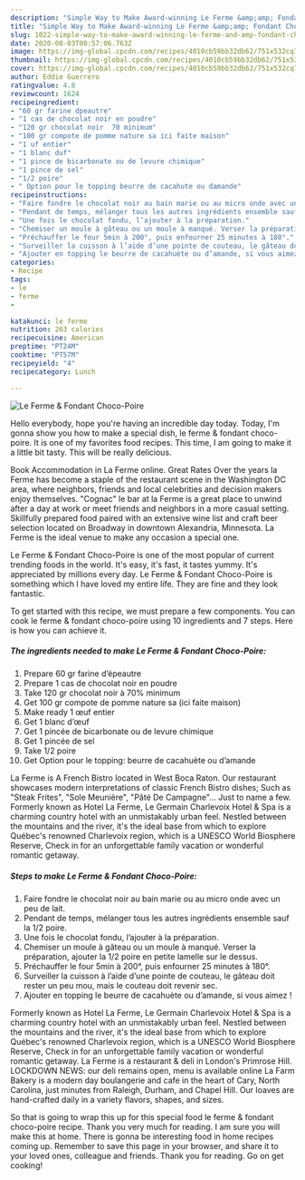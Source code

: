 ```yaml
---
description: "Simple Way to Make Award-winning Le Ferme &amp;amp; Fondant Choco-Poire"
title: "Simple Way to Make Award-winning Le Ferme &amp;amp; Fondant Choco-Poire"
slug: 1022-simple-way-to-make-award-winning-le-ferme-and-amp-fondant-choco-poire
date: 2020-08-03T00:57:06.763Z
image: https://img-global.cpcdn.com/recipes/4010cb59bb32db62/751x532cq70/le-ferme-fondant-choco-poire-photo-principale-de-la-recette.jpg
thumbnail: https://img-global.cpcdn.com/recipes/4010cb59bb32db62/751x532cq70/le-ferme-fondant-choco-poire-photo-principale-de-la-recette.jpg
cover: https://img-global.cpcdn.com/recipes/4010cb59bb32db62/751x532cq70/le-ferme-fondant-choco-poire-photo-principale-de-la-recette.jpg
author: Eddie Guerrero
ratingvalue: 4.8
reviewcount: 1624
recipeingredient:
- "60 gr farine dpeautre"
- "1 cas de chocolat noir en poudre"
- "120 gr chocolat noir  70 minimum"
- "100 gr compote de pomme nature sa ici faite maison"
- "1 uf entier"
- "1 blanc duf"
- "1 pince de bicarbonate ou de levure chimique"
- "1 pince de sel"
- "1/2 poire"
- " Option pour le topping beurre de cacahute ou damande"
recipeinstructions:
- "Faire fondre le chocolat noir au bain marie ou au micro onde avec un peu de lait."
- "Pendant de temps, mélanger tous les autres ingrédients ensemble sauf la 1/2 poire."
- "Une fois le chocolat fondu, l’ajouter à la préparation."
- "Chemiser un moule à gâteau ou un moule à manqué. Verser la préparation, ajouter la 1/2 poire en petite lamelle sur le dessus."
- "Préchauffer le four 5min à 200°, puis enfourner 25 minutes à 180°."
- "Surveiller la cuisson à l’aide d’une pointe de couteau, le gâteau doit rester un peu mou, mais le couteau doit revenir sec."
- "Ajouter en topping le beurre de cacahuète ou d’amande, si vous aimez !"
categories:
- Recipe
tags:
- le
- ferme
- 

katakunci: le ferme  
nutrition: 263 calories
recipecuisine: American
preptime: "PT24M"
cooktime: "PT57M"
recipeyield: "4"
recipecategory: Lunch

---
```



![Le Ferme &amp; Fondant Choco-Poire](https://img-global.cpcdn.com/recipes/4010cb59bb32db62/751x532cq70/le-ferme-fondant-choco-poire-photo-principale-de-la-recette.jpg)

Hello everybody, hope you're having an incredible day today. Today, I'm gonna show you how to make a special dish, le ferme &amp; fondant choco-poire. It is one of my favorites food recipes. This time, I am going to make it a little bit tasty. This will be really delicious.

Book Accommodation in La Ferme online. Great Rates Over the years la Ferme has become a staple of the restaurant scene in the Washington DC area, where neighbors, friends and local celebrities and decision makers enjoy themselves. &#34;Cognac&#34; le bar at la Ferme is a great place to unwind after a day at work or meet friends and neighbors in a more casual setting. Skillfully prepared food paired with an extensive wine list and craft beer selection located on Broadway in downtown Alexandria, Minnesota. La Ferme is the ideal venue to make any occasion a special one.

Le Ferme &amp; Fondant Choco-Poire is one of the most popular of current trending foods in the world. It's easy, it's fast, it tastes yummy. It's appreciated by millions every day. Le Ferme &amp; Fondant Choco-Poire is something which I have loved my entire life. They are fine and they look fantastic.


To get started with this recipe, we must prepare a few components. You can cook le ferme &amp; fondant choco-poire using 10 ingredients and 7 steps. Here is how you can achieve it.

<!--inarticleads1-->

##### The ingredients needed to make Le Ferme &amp; Fondant Choco-Poire:

1. Prepare 60 gr farine d’épeautre
1. Prepare 1 cas de chocolat noir en poudre
1. Take 120 gr chocolat noir à 70% minimum
1. Get 100 gr compote de pomme nature sa (ici faite maison)
1. Make ready 1 œuf entier
1. Get 1 blanc d’œuf
1. Get 1 pincée de bicarbonate ou de levure chimique
1. Get 1 pincée de sel
1. Take 1/2 poire
1. Get  Option pour le topping: beurre de cacahuète ou d’amande


La Ferme is A French Bistro located in West Boca Raton. Our restaurant showcases modern interpretations of classic French Bistro dishes; Such as &#34;Steak Frites&#34;, &#34;Sole Meunière&#34;, &#34;Pâté De Campagne&#34;… Just to name a few. Formerly known as Hotel La Ferme, Le Germain Charlevoix Hotel &amp; Spa is a charming country hotel with an unmistakably urban feel. Nestled between the mountains and the river, it&#39;s the ideal base from which to explore Québec&#39;s renowned Charlevoix region, which is a UNESCO World Biosphere Reserve, Check in for an unforgettable family vacation or wonderful romantic getaway. 

<!--inarticleads2-->

##### Steps to make Le Ferme &amp; Fondant Choco-Poire:

1. Faire fondre le chocolat noir au bain marie ou au micro onde avec un peu de lait.
1. Pendant de temps, mélanger tous les autres ingrédients ensemble sauf la 1/2 poire.
1. Une fois le chocolat fondu, l’ajouter à la préparation.
1. Chemiser un moule à gâteau ou un moule à manqué. Verser la préparation, ajouter la 1/2 poire en petite lamelle sur le dessus.
1. Préchauffer le four 5min à 200°, puis enfourner 25 minutes à 180°.
1. Surveiller la cuisson à l’aide d’une pointe de couteau, le gâteau doit rester un peu mou, mais le couteau doit revenir sec.
1. Ajouter en topping le beurre de cacahuète ou d’amande, si vous aimez !


Formerly known as Hotel La Ferme, Le Germain Charlevoix Hotel &amp; Spa is a charming country hotel with an unmistakably urban feel. Nestled between the mountains and the river, it&#39;s the ideal base from which to explore Québec&#39;s renowned Charlevoix region, which is a UNESCO World Biosphere Reserve, Check in for an unforgettable family vacation or wonderful romantic getaway. La Ferme is a restaurant &amp; deli in London&#39;s Primrose Hill. LOCKDOWN NEWS: our deli remains open, menu is available online La Farm Bakery is a modern day boulangerie and cafe in the heart of Cary, North Carolina, just minutes from Raleigh, Durham, and Chapel Hill. Our loaves are hand-crafted daily in a variety flavors, shapes, and sizes. 

So that is going to wrap this up for this special food le ferme &amp; fondant choco-poire recipe. Thank you very much for reading. I am sure you will make this at home. There is gonna be interesting food in home recipes coming up. Remember to save this page in your browser, and share it to your loved ones, colleague and friends. Thank you for reading. Go on get cooking!

